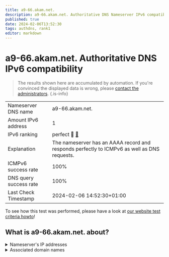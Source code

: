 ```yaml
---
title: a9-66.akam.net.
description: a9-66.akam.net. Authoritative DNS Nameserver IPv6 compatibility
published: true
date: 2024-02-06T13:52:30
tags: authdns, rank1
editor: markdown
---
```


# a9-66.akam.net. Authoritative DNS IPv6 compatibility

> The results shown here are accumulated by automation. If you're convinced the displayed data is wrong, please [contact the administrators](/howto/chat). 
{.is-info}




|   |   |
| - | - |
| Nameserver DNS name | a9-66.akam.net.
| Amount IPv6 address | 1
| IPv6 ranking | perfect :1st_place_medal: [🔗](/howto/ranking) |
| Explanation | The nameserver has an AAAA record and responds perfectly to ICMPv6 as well as DNS requests. |
| ICMPv6 success rate | 100%|
| DNS query success rate | 100% |
| Last Check Timestamp | 2024-02-06 14:52:30+01:00 |

To see how this test was performed, please have a look at [our website test criteria howto](/howto/testcriteria/authdns)!


## What is a9-66.akam.net. about?




<details>
<summary>Nameserver's IP addresses</summary>

2a02:26f0:117::42

</details>



<details>
<summary>Associated domain names</summary>

store.steampowered.com

www.td.com

steamcommunity.com

home.barclays

www.roche.com

www.genentech.com

</details>

